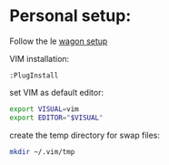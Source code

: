# Personal setup:

Follow the le [wagon setup](https://github.com/lewagon/setup/blob/master/macOS.md)

VIM installation:
```VIM
:PlugInstall
```
set VIM as default editor:
```bash
export VISUAL=vim
export EDITOR="$VISUAL"
```
create the temp directory for swap files:
```bash
mkdir ~/.vim/tmp
```
